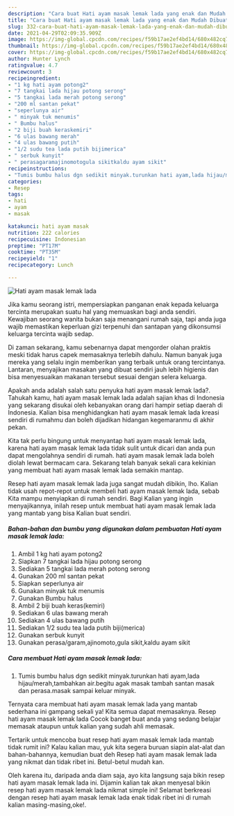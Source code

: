 ```yaml
---
description: "Cara buat Hati ayam masak lemak lada yang enak dan Mudah Dibuat"
title: "Cara buat Hati ayam masak lemak lada yang enak dan Mudah Dibuat"
slug: 332-cara-buat-hati-ayam-masak-lemak-lada-yang-enak-dan-mudah-dibuat
date: 2021-04-29T02:09:35.909Z
image: https://img-global.cpcdn.com/recipes/f59b17ae2ef4bd14/680x482cq70/hati-ayam-masak-lemak-lada-foto-resep-utama.jpg
thumbnail: https://img-global.cpcdn.com/recipes/f59b17ae2ef4bd14/680x482cq70/hati-ayam-masak-lemak-lada-foto-resep-utama.jpg
cover: https://img-global.cpcdn.com/recipes/f59b17ae2ef4bd14/680x482cq70/hati-ayam-masak-lemak-lada-foto-resep-utama.jpg
author: Hunter Lynch
ratingvalue: 4.7
reviewcount: 3
recipeingredient:
- "1 kg hati ayam potong2"
- "7 tangkai lada hijau potong serong"
- "5 tangkai lada merah potong serong"
- "200 ml santan pekat"
- "seperlunya air"
- " minyak tuk menumis"
- " Bumbu halus"
- "2 biji buah keraskemiri"
- "6 ulas bawang merah"
- "4 ulas bawang putih"
- "1/2 sudu tea lada putih bijimerica"
- " serbuk kunyit"
- " perasagaramajinomotogula sikitkaldu ayam sikit"
recipeinstructions:
- "Tumis bumbu halus dgn sedikit minyak.turunkan hati ayam,lada hijau/merah,tambahkan air.begitu agak masak tambah santan masak dan perasa.masak sampai keluar minyak."
categories:
- Resep
tags:
- hati
- ayam
- masak

katakunci: hati ayam masak 
nutrition: 222 calories
recipecuisine: Indonesian
preptime: "PT17M"
cooktime: "PT35M"
recipeyield: "1"
recipecategory: Lunch

---
```



![Hati ayam masak lemak lada](https://img-global.cpcdn.com/recipes/f59b17ae2ef4bd14/680x482cq70/hati-ayam-masak-lemak-lada-foto-resep-utama.jpg)

Jika kamu seorang istri, mempersiapkan panganan enak kepada keluarga tercinta merupakan suatu hal yang memuaskan bagi anda sendiri. Kewajiban seorang  wanita bukan saja menangani rumah saja, tapi anda juga wajib memastikan keperluan gizi terpenuhi dan santapan yang dikonsumsi keluarga tercinta wajib sedap.

Di zaman  sekarang, kamu sebenarnya dapat mengorder olahan praktis meski tidak harus capek memasaknya terlebih dahulu. Namun banyak juga mereka yang selalu ingin memberikan yang terbaik untuk orang tercintanya. Lantaran, menyajikan masakan yang dibuat sendiri jauh lebih higienis dan bisa menyesuaikan makanan tersebut sesuai dengan selera keluarga. 



Apakah anda adalah salah satu penyuka hati ayam masak lemak lada?. Tahukah kamu, hati ayam masak lemak lada adalah sajian khas di Indonesia yang sekarang disukai oleh kebanyakan orang dari hampir setiap daerah di Indonesia. Kalian bisa menghidangkan hati ayam masak lemak lada kreasi sendiri di rumahmu dan boleh dijadikan hidangan kegemaranmu di akhir pekan.

Kita tak perlu bingung untuk menyantap hati ayam masak lemak lada, karena hati ayam masak lemak lada tidak sulit untuk dicari dan anda pun dapat mengolahnya sendiri di rumah. hati ayam masak lemak lada boleh diolah lewat bermacam cara. Sekarang telah banyak sekali cara kekinian yang membuat hati ayam masak lemak lada semakin mantap.

Resep hati ayam masak lemak lada juga sangat mudah dibikin, lho. Kalian tidak usah repot-repot untuk membeli hati ayam masak lemak lada, sebab Kita mampu menyiapkan di rumah sendiri. Bagi Kalian yang ingin menyajikannya, inilah resep untuk membuat hati ayam masak lemak lada yang mantab yang bisa Kalian buat sendiri.

<!--inarticleads1-->

##### Bahan-bahan dan bumbu yang digunakan dalam pembuatan Hati ayam masak lemak lada:

1. Ambil 1 kg hati ayam potong2
1. Siapkan 7 tangkai lada hijau potong serong
1. Sediakan 5 tangkai lada merah potong serong
1. Gunakan 200 ml santan pekat
1. Siapkan seperlunya air
1. Gunakan  minyak tuk menumis
1. Gunakan  Bumbu halus
1. Ambil 2 biji buah keras(kemiri)
1. Sediakan 6 ulas bawang merah
1. Sediakan 4 ulas bawang putih
1. Sediakan 1/2 sudu tea lada putih biji(merica)
1. Gunakan  serbuk kunyit
1. Gunakan  perasa/garam,ajinomoto,gula sikit,kaldu ayam sikit




<!--inarticleads2-->

##### Cara membuat Hati ayam masak lemak lada:

1. Tumis bumbu halus dgn sedikit minyak.turunkan hati ayam,lada hijau/merah,tambahkan air.begitu agak masak tambah santan masak dan perasa.masak sampai keluar minyak.




Ternyata cara membuat hati ayam masak lemak lada yang mantab sederhana ini gampang sekali ya! Kita semua dapat memasaknya. Resep hati ayam masak lemak lada Cocok banget buat anda yang sedang belajar memasak ataupun untuk kalian yang sudah ahli memasak.

Tertarik untuk mencoba buat resep hati ayam masak lemak lada mantab tidak rumit ini? Kalau kalian mau, yuk kita segera buruan siapin alat-alat dan bahan-bahannya, kemudian buat deh Resep hati ayam masak lemak lada yang nikmat dan tidak ribet ini. Betul-betul mudah kan. 

Oleh karena itu, daripada anda diam saja, ayo kita langsung saja bikin resep hati ayam masak lemak lada ini. Dijamin kalian tak akan menyesal bikin resep hati ayam masak lemak lada nikmat simple ini! Selamat berkreasi dengan resep hati ayam masak lemak lada enak tidak ribet ini di rumah kalian masing-masing,oke!.


